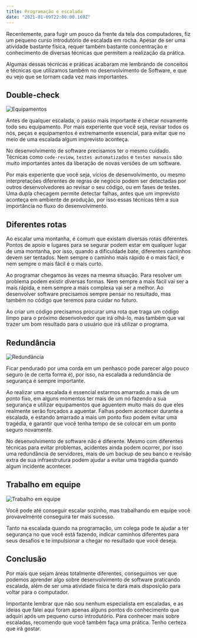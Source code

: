 ```yaml
---
title: Programação e escalada
date: "2021-01-09T22:00:00.169Z"
---
```


Recentemente, para fugir um pouco da frente da tela dos computadores, fiz um pequeno curso introdutório de escalada em rocha. Apesar de ser uma atividade bastante física, requer também bastante concentração e conhecimento de diversas técnicas que permitem a realização da prática.

Algumas dessas técnicas e práticas acabaram me lembrando de conceitos e técnicas que utilizamos também no desenvolvimento de Software, e que eu vejo que se tornam cada vez mais importantes.

## Double-check

![Equipamentos](/images/escalada/gear.jpg)

Antes de qualquer escalada, o passo mais importante é checar novamente todo seu equipamento. Por mais experiente que você seja, revisar todos os nós, peças e equipamentos é extremamente essencial, para evitar que no meio de uma escalada algum imprevisto aconteça.

No desenvolvimento de software precisamos ter o mesmo cuidado. Técnicas como `code-review`, `testes automatizados` e `testes manuais` são muito importantes antes da liberação de novas versões de um software. 

Por mais experiente que você seja, vícios de desenvolvimento, ou mesmo interpretações diferentes de regras de negócio podem ser detectadas por outros desenvolvedores ao revisar o seu código, ou em fases de testes. Uma dupla checagem permite detectar falhas, antes que um imprevisto aconteça em ambiente de produção, por isso essas técnicas têm a sua importância no fluxo do desenvolvimento.

## Diferentes rotas

Ao escalar uma montanha, é comum que existam diversas rotas diferentes. Pontos de apoio e lugares para se segurar podem estar em qualquer lugar de uma montanha, por isso, quando a dificuldade bate, diferentes caminhos devem ser tentados. Nem sempre o caminho mais rápido é o mais fácil, e nem sempre o mais fácil é o mais curto.

Ao programar chegamos às vezes na mesma situação. Para resolver um problema podem existir diversas formas. Nem sempre a mais fácil vai ser a mais rápida, e nem sempre a mais complexa vai ser a melhor. Ao desenvolver software precisamos sempre pensar no resultado, mas também no código que teremos para cuidar no futuro.

Ao criar um código precisamos procurar uma rota que traga um código limpo para o próximo desenvolvedor que irá olhá-lo, mas também que vai trazer um bom resultado para o usuário que irá utilizar o programa.

## Redundância

![Redundância](/images/escalada/redundancy.jpg)

Ficar pendurado por uma corda em um penhasco pode parecer algo pouco seguro (e de certa forma é), por isso, na escalada a redundância de segurança é sempre importante.

Ao realizar uma escalada é essencial estarmos amarrado a mais de um ponto fixo, em alguns momentos ter mais de um nó fazendo a sua segurança e utilizar equipamentos que aguentem muito mais do que eles realmente serão forçados a aguentar. Falhas podem acontecer durante a escalada, e estando amarrado a mais um ponto fixo podem evitar uma tragédia, e garantir que você tenha tempo de se colocar em um ponto seguro novamente.

No desenvolvimento de software não é diferente. Mesmo com diferentes técnicas para evitar problemas, acidentes ainda podem ocorrer, por isso uma redundância de servidores, mais de um backup de seu banco e revisão extra de sua infraestrutura podem ajudar a evitar uma tragédia quando algum incidente acontecer.

## Trabalho em equipe

![Trabalho em equipe](/images/escalada/team.jpg)

Você pode até conseguir escalar sozinho, mas trabalhando em equipe você provavelmente conseguira ter mais sucesso.

Tanto na escalada quando na programação, um colega pode te ajudar a ter segurança no que você está fazendo, indicar caminhos diferentes para seus desafios e te impulsionar a chegar no resultado que você deseja.

## Conclusão

Por mais que sejam áreas totalmente diferentes, conseguimos ver que podemos aprender algo sobre desenvolvimento de software praticando escalada, além de ser uma atividade física te dará mais disposição para voltar para o computador.

Importante lembrar que não sou nenhum especialista em escaladas, e as ideias que falei aqui foram apenas alguns pontos do conhecimento que adquiri após um pequeno curso introdutório. Para conhecer mais sobre escaladas, recomendo que você também faça uma prática. Tenho certeza que irá gostar.